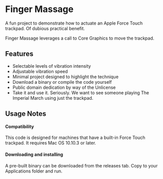 Finger Massage
==============

A fun project to demonstrate how to actuate an Apple Force Touch trackpad.  Of dubious practical benefit.

Finger Massage leverages a call to Core Graphics to move the trackpad.

Features
--------

 * Selectable levels of vibration intensity
 * Adjustable vibration speed
 * Minimal project designed to highlight the technique
 * Download a binary or compile the code yourself
 * Public domain dedication by way of the Unlicense
 * Take it and use it.  Seriously.  We want to see someone playing The Imperial March using just the trackpad.

Usage Notes
-----------

#### Compatibility ####

This code is designed for machines that have a built-in Force Touch trackpad.  It requires Mac OS 10.10.3 or later.

#### Downloading and installing ####

A pre-built binary can be downloaded from the releases tab.  Copy to your Applications folder and run.
